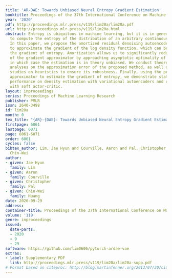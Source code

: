 ```yaml
---
title: 'AR-DAE: Towards Unbiased Neural Entropy Gradient Estimation'
booktitle: Proceedings of the 37th International Conference on Machine Learning
year: '2020'
pdf: http://proceedings.mlr.press/v119/lim20a/lim20a.pdf
url: http://proceedings.mlr.press/v119/lim20a.html
abstract: Entropy is ubiquitous in machine learning, but it is in general intractable
  to compute the entropy of the distribution of an arbitrary continuous random variable.
  In this paper, we propose the amortized residual denoising autoencoder (AR-DAE)
  to approximate the gradient of the log density function, which can be used to estimate
  the gradient of entropy. Amortization allows us to significantly reduce the error
  of the gradient approximator by approaching asymptotic optimality of a regular DAE,
  in which case the estimation is in theory unbiased. We conduct theoretical and experimental
  analyses on the approximation error of the proposed method, as well as extensive
  studies on heuristics to ensure its robustness. Finally, using the proposed gradient
  approximator to estimate the gradient of entropy, we demonstrate state-of-the-art
  performance on density estimation with variational autoencoders and continuous control
  with soft actor-critic.
layout: inproceedings
series: Proceedings of Machine Learning Research
publisher: PMLR
issn: 2640-3498
id: lim20a
month: 0
tex_title: "{AR}-{DAE}: Towards Unbiased Neural Entropy Gradient Estimation"
firstpage: 6061
lastpage: 6071
page: 6061-6071
order: 6061
cycles: false
bibtex_author: Lim, Jae Hyun and Courville, Aaron and Pal, Christopher and Huang,
  Chin-Wei
author:
- given: Jae Hyun
  family: Lim
- given: Aaron
  family: Courville
- given: Christopher
  family: Pal
- given: Chin-Wei
  family: Huang
date: 2020-09-29
address: 
container-title: Proceedings of the 37th International Conference on Machine Learning
volume: '119'
genre: inproceedings
issued:
  date-parts:
  - 2020
  - 9
  - 29
software: https://github.com/lim0606/pytorch-ardae-vae
extras:
- label: Supplementary PDF
  link: http://proceedings.mlr.press/v119/lim20a/lim20a-supp.pdf
# Format based on citeproc: http://blog.martinfenner.org/2013/07/30/citeproc-yaml-for-bibliographies/
---
```


